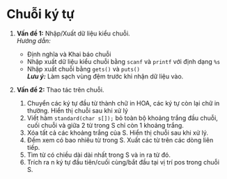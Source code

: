 # Chuỗi ký tự

1. **Vấn đề 1:** Nhập/Xuất dữ liệu kiểu chuỗi.  
_Hướng dẫn:_  
    - Định nghĩa và Khai báo chuỗi
    - Nhập xuất dữ liệu kiểu chuỗi bằng ` scanf ` và ` printf ` với định dạng ` %s `
    - Nhập xuất chuỗi bằng ` gets() ` và ` puts() `  
  **_Lưu ý:_** Làm sạch vùng đệm trước khi nhận dữ liệu vào.

2. **Vấn đề 2:** Thao tác trên chuỗi.  
   1. Chuyển các ký tự đầu từ thành chữ in HOA, các ký tự còn lại chữ in thường. Hiển thị chuỗi sau khi xử lý
   2. Viết hàm ` standard(char s[]); ` bỏ toàn bộ khoảng trắng đầu chuỗi, cuối chuỗi và giữa 2 từ trong S chỉ còn 1 khoảng trắng.
   3. Xóa tất cả các khoảng trắng của S. Hiển thị chuỗi sau khi xử lý.
   4. Đếm xem có bao nhiêu từ trong S. Xuất các từ trên các dòng liên tiếp.
   5. Tìm từ có chiều dài dài nhất trong S và in ra từ đó.
   6. Trích ra n ký tự đầu tiên/cuối cùng/bắt đầu tại vị trí pos trong chuỗi S.
